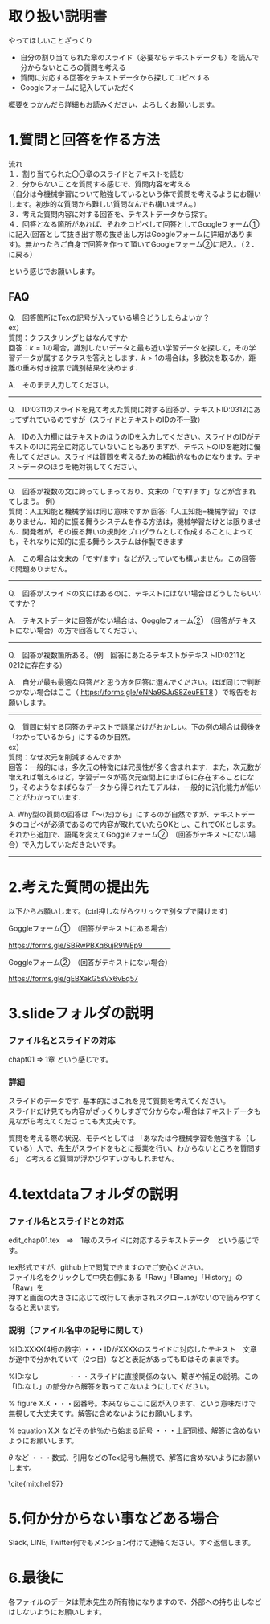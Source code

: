 # 取り扱い説明書

やってほしいことざっくり

- 自分の割り当てられた章のスライド（必要ならテキストデータも）を読んで分からないところの質問を考える    
- 質問に対応する回答をテキストデータから探してコピペする
- Googleフォームに記入していただく  
     
     
概要をつかんだら詳細もお読みください、よろしくお願いします。


# 1.質問と回答を作る方法


流れ  
１．割り当てられた〇〇章のスライドとテキストを読む  
２．分からないことを質問する感じで、質問内容を考える  
（自分は今機械学習について勉強しているという体で質問を考えるようにお願いします。初歩的な質問から難しい質問なんでも構いません。）   
３．考えた質問内容に対する回答を、テキストデータから探す。     
４．回答となる箇所があれば、それをコピペして回答としてGoogleフォーム①に記入(回答として抜き出す際の抜き出し方はGoogleフォームに詳細があります)。無かったらご自身で回答を作って頂いてGoogleフォーム②に記入。（２．に戻る）    
    
という感じでお願いします。     

## **FAQ** 
    
Q.　回答箇所にTexの記号が入っている場合どうしたらよいか？        
ex）        
質問：クラスタリングとはなんですか       
回答：$k=1$の場合，識別したいデータと最も近い学習データを探して，その学習データが属するクラスを答えとします．$k>1$の場合は，多数決を取るか，距離の重み付き投票で識別結果を決めます．     
   
A.　そのまま入力してください。   
     
-----------------------------------------------------------------------------       

Q.　ID:0311のスライドを見て考えた質問に対する回答が、テキストID:0312にあってずれているのですが（スライドとテキストのIDの不一致）   
    
A.　IDの入力欄にはテキストのほうのIDを入力してください。スライドのIDがテキストのIDに完全に対応していないこともありますが、テキストのIDを絶対に優先してください。スライドは質問を考えるための補助的なものになります。テキストデータのほうを絶対視してください。    
    
-----------------------------------------------------------------------------     

Q.　回答が複数の文に跨ってしまっており、文末の「です/ます」などが含まれてしまう。
例）    
質問：人工知能と機械学習は同じ意味ですか
回答:「人工知能=機械学習」ではありません．知的に振る舞うシステムを作る方法は，機械学習だけとは限りません．開発者が，その振る舞いの規則をプログラムとして作成することによっても，それなりに知的に振る舞うシステムは作製できます    
       
A.　この場合は文末の「です/ます」などが入っていても構いません。この回答で問題ありません。     

----------------------------------------------------------------------------

Q.　回答がスライドの文にはあるのに、テキストにはない場合はどうしたらいいですか？     
     
A.　テキストデータに回答がない場合は、Goggleフォーム②　（回答がテキストにない場合）の方で回答してください。    


---------------------------------------------------------------------------

Q.　回答が複数箇所ある。（例　回答にあたるテキストがテキストID:0211と0212に存在する）     
     
A.　自分が最も最適な回答だと思う方を回答に選んでください。ほぼ同じで判断つかない場合はここ（ https://forms.gle/eNNa9SJuS8ZeuFET8 ）で報告をお願いします。　　　　　



---------------------------------------------------------------------------


Q.　質問に対する回答のテキストで語尾だけがおかしい。下の例の場合は最後を「わかっているから」にするのが自然。    
ex）    
質問：なぜ次元を削減するんですか     
回答：一般的には，多次元の特徴には冗長性が多く含まれます．また，次元数が増えれば増えるほど，学習データが高次元空間上にまばらに存在することになり，そのようなまばらなデータから得られたモデルは，一般的に汎化能力が低いことがわかっています．    
  


A. Why型の質問の回答は「～(だ)から」にするのが自然ですが、テキストデータのコピペが必須であるので内容が取れていたらOKとし、これでOKとします。それから追加で、語尾を変えてGoggleフォーム②　（回答がテキストにない場合）で入力していただきたいです。



---------------------------------------------------------------------------

# 2.考えた質問の提出先

以下からお願いします。(ctrl押しながらクリックで別タブで開けます)


Goggleフォーム①　（回答がテキストにある場合）


https://forms.gle/SBRwPBXq6ujR9WEp9　　　　



Goggleフォーム②　（回答がテキストにない場合）


https://forms.gle/gEBXakG5sVx6vEq57



# 3.slideフォルダの説明  

### ファイル名とスライドの対応   
chapt01 ⇒ 1章  という感じです。

### 詳細
スライドのデータです. 基本的にはこれを見て質問を考えてください。  
スライドだけ見ても内容がざっくりしすぎで分からない場合はテキストデータも見ながら考えてくださっても大丈夫です。

質問を考える際の状況、モチベとしては
「あなたは今機械学習を勉強する（している）人で、先生がスライドをもとに授業を行い、わからないところを質問する」
と考えると質問が浮かびやすいかもしれません。
   
        
            
               

# 4.textdataフォルダの説明


### ファイル名とスライドとの対応

edit_chap01.tex　⇒　1章のスライドに対応するテキストデータ　という感じです。  
  
tex形式ですが、github上で閲覧できますのでご安心ください。     
ファイル名をクリックして中央右側にある「Raw」「Blame」「History」の「Raw」を  
押すと画面の大きさに応じて改行して表示されスクロールがないので読みやすくなると思います。  


### 説明（ファイル名中の記号に関して）

%ID:XXXX(4桁の数字) ・・・IDがXXXXのスライドに対応したテキスト　文章が途中で分かれていて（2つ目）などと表記があってもIDはそのままです。  
  
%ID:なし　　　　     ・・・スライドに直接関係のない、繋ぎや補足の説明。この「ID:なし」の部分から解答を取ってこないようにしてください。   

% figure X.X        ・・・図番号。本来ならここに図が入ります、という意味だけで無視して大丈夫です。解答に含めないようにお願いします。   

% equation X.X などその他％から始まる記号 ・・・上記同様、解答に含めないようにお願いします。  

$\theta$ など       ・・・数式、引用などのTex記号も無視で、解答に含めないようにお願いします。   

\cite{mitchell97}   


       
      
          

           

# 5.何か分からない事などある場合

Slack, LINE, Twitter何でもメンション付けて連絡ください。すぐ返信します。     

    
         
            

# 6.最後に

各ファイルのデータは荒木先生の所有物になりますので、外部への持ち出しなどはしないようにお願いします。
